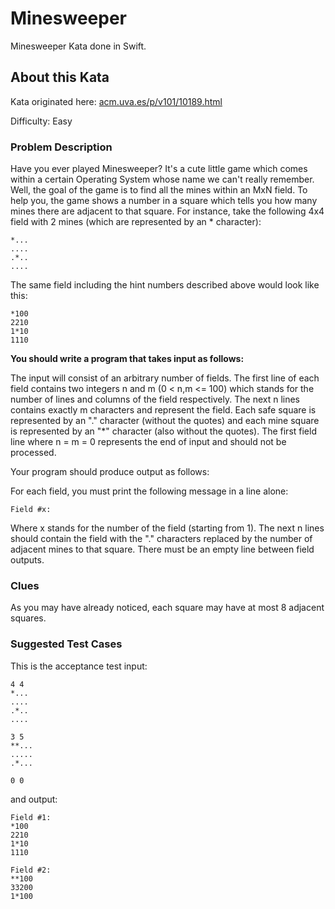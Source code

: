 # Minesweeper
Minesweeper Kata done in Swift.

## About this Kata

Kata originated here: [acm.uva.es/p/v101/10189.html](acm.uva.es/p/v101/10189.html)

Difficulty: Easy

### Problem Description

Have you ever played Minesweeper? It's a cute little game which comes within a certain Operating System whose name we can't really remember. Well, the goal of the game is to find all the mines within an MxN field. To help you, the game shows a number in a square which tells you how many mines there are adjacent to that square. For instance, take the following 4x4 field with 2 mines (which are represented by an * character):

```
*...
....
.*..
....
```

The same field including the hint numbers described above would look like this:

```
*100
2210
1*10
1110
```

**You should write a program that takes input as follows:**

The input will consist of an arbitrary number of fields. The first line of each field contains two integers n and m (0 < n,m <= 100) which stands for the number of lines and columns of the field respectively. The next n lines contains exactly m characters and represent the field. Each safe square is represented by an "." character (without the quotes) and each mine square is represented by an "*" character (also without the quotes). The first field line where n = m = 0 represents the end of input and should not be processed.

Your program should produce output as follows:

For each field, you must print the following message in a line alone:

```
Field #x:
```

Where x stands for the number of the field (starting from 1). The next n lines should contain the field with the "." characters replaced by the number of adjacent mines to that square. There must be an empty line between field outputs.

### Clues

As you may have already noticed, each square may have at most 8 adjacent squares.

### Suggested Test Cases

This is the acceptance test input:

```
4 4
*...
....
.*..
....
```

```
3 5
**...
.....
.*...
```

```
0 0
```

and output:

```
Field #1:
*100
2210
1*10
1110
```

```
Field #2:
**100
33200
1*100
```
